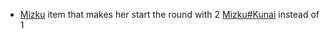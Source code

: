 - [Mizku](/docs/gameplay_spec/characters/mizku.md) item that makes her start the round with 2 [Mizku#Kunai](/docs/gameplay_spec/characters/mizku.md#Kunai) instead of 1